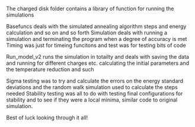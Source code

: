 The charged disk folder contains a library of function for running the simulations

Basefuncs deals with the simulated annealing algorithm steps and energy calculation and so on and so forth 
Simulation deals with running a simulation and terminating the program when a degree of accuracy is met
Timing was just for timeing funcitons and test was for testing bits of code

Run_model_v2 runs the simulation in totailty and deals with saving the data and running for different charges etc. calculating the initial parameters and the temperature reduction and such

Sigma testing was to try and calculate the errors on the energy standard deviations and the random walk simulation used to calculate the steps needed
Stability testing was all to do with testing final configurations for stability and to see if they were a local minima, similar code to original simulation.

Best of luck looking through it all!
